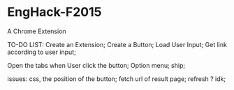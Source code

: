 # EngHack-F2015
A Chrome Extension

TO-DO LIST:
Create an Extension;
Create a Button;
Load User Input;
Get link according to user input;

Open the tabs when User click the button;
Option menu;
ship;

issues:
css, the position of the button;
fetch url of result page;
refresh ? idk;
